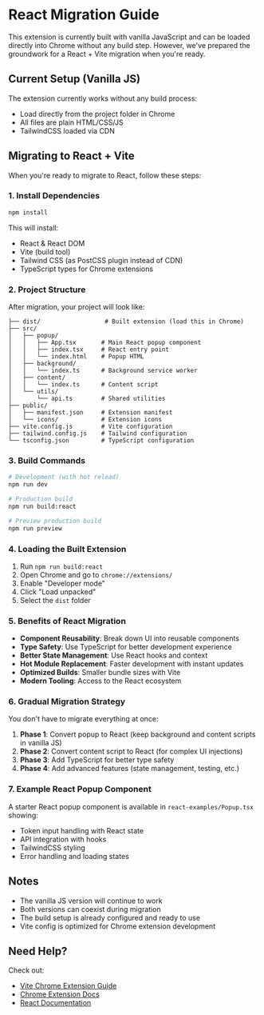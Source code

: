 # React Migration Guide

This extension is currently built with vanilla JavaScript and can be loaded directly into Chrome without any build step. However, we've prepared the groundwork for a React + Vite migration when you're ready.

## Current Setup (Vanilla JS)

The extension currently works without any build process:
- Load directly from the project folder in Chrome
- All files are plain HTML/CSS/JS
- TailwindCSS loaded via CDN

## Migrating to React + Vite

When you're ready to migrate to React, follow these steps:

### 1. Install Dependencies

```bash
npm install
```

This will install:
- React & React DOM
- Vite (build tool)
- Tailwind CSS (as PostCSS plugin instead of CDN)
- TypeScript types for Chrome extensions

### 2. Project Structure

After migration, your project will look like:

```
├── dist/                  # Built extension (load this in Chrome)
├── src/
│   ├── popup/
│   │   ├── App.tsx       # Main React popup component
│   │   ├── index.tsx     # React entry point
│   │   └── index.html    # Popup HTML
│   ├── background/
│   │   └── index.ts      # Background service worker
│   ├── content/
│   │   └── index.ts      # Content script
│   └── utils/
│       └── api.ts        # Shared utilities
├── public/
│   ├── manifest.json     # Extension manifest
│   └── icons/            # Extension icons
├── vite.config.js        # Vite configuration
├── tailwind.config.js    # Tailwind configuration
└── tsconfig.json         # TypeScript configuration
```

### 3. Build Commands

```bash
# Development (with hot reload)
npm run dev

# Production build
npm run build:react

# Preview production build
npm run preview
```

### 4. Loading the Built Extension

1. Run `npm run build:react`
2. Open Chrome and go to `chrome://extensions/`
3. Enable "Developer mode"
4. Click "Load unpacked"
5. Select the `dist` folder

### 5. Benefits of React Migration

- **Component Reusability**: Break down UI into reusable components
- **Type Safety**: Use TypeScript for better development experience
- **Better State Management**: Use React hooks and context
- **Hot Module Replacement**: Faster development with instant updates
- **Optimized Builds**: Smaller bundle sizes with Vite
- **Modern Tooling**: Access to the React ecosystem

### 6. Gradual Migration Strategy

You don't have to migrate everything at once:

1. **Phase 1**: Convert popup to React (keep background and content scripts in vanilla JS)
2. **Phase 2**: Convert content script to React (for complex UI injections)
3. **Phase 3**: Add TypeScript for better type safety
4. **Phase 4**: Add advanced features (state management, testing, etc.)

### 7. Example React Popup Component

A starter React popup component is available in `react-examples/Popup.tsx` showing:
- Token input handling with React state
- API integration with hooks
- TailwindCSS styling
- Error handling and loading states

## Notes

- The vanilla JS version will continue to work
- Both versions can coexist during migration
- The build setup is already configured and ready to use
- Vite config is optimized for Chrome extension development

## Need Help?

Check out:
- [Vite Chrome Extension Guide](https://vitejs.dev/guide/)
- [Chrome Extension Docs](https://developer.chrome.com/docs/extensions/mv3/)
- [React Documentation](https://react.dev/)
